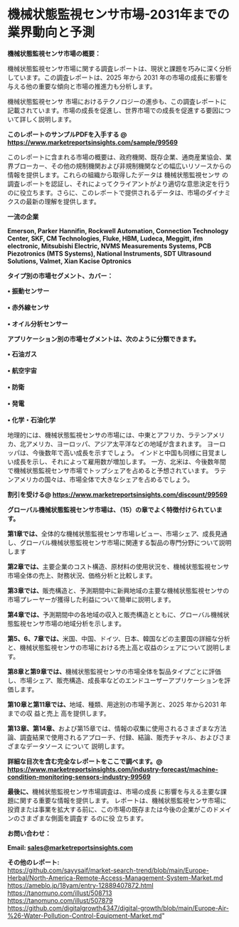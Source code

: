 # 機械状態監視センサ市場-2031年までの業界動向と予測

<strong><b>機械状態監視センサ市場の概要：</b></strong>

機械状態監視センサ市場に関する調査レポートは、現状と課題を巧みに深く分析しています。この調査レポートは、2025 年から 2031 年の市場の成長に影響を与える他の重要な傾向と市場の推進力も分析します。

機械状態監視センサ 市場におけるテクノロジーの進歩も、この調査レポートに記載されています。市場の成長を促進し、世界市場での成長を促進する要因について詳しく説明します。

<strong>このレポートのサンプルPDFを入手する @ <a href=https://www.marketreportsinsights.com/sample/99569>https://www.marketreportsinsights.com/sample/99569</a></strong>

このレポートに含まれる市場の概要は、政府機関、既存企業、通商産業協会、業界ブローカー、その他の規制機関および非規制機関などの幅広いリソースからの情報を提供します。これらの組織から取得したデータは 機械状態監視センサ の調査レポートを認証し、それによってクライアントがより適切な意思決定を行うのに役立ちます。さらに、このレポートで提供されるデータは、市場のダイナミクスの最新の理解を提供します。

<strong>一流の企業</strong>

<strong><b>Emerson, Parker Hannifin, Rockwell Automation, Connection Technology Center, SKF, CM Technologies, Fluke, HBM, Ludeca, Meggitt, ifm electronic, Mitsubishi Electric, NVMS Measurements Systems, PCB Piezotronics (MTS Systems), National Instruments, SDT Ultrasound Solutions, Valmet, Xian Kacise Optronics</b></strong>

<strong><b>タイプ別の市場セグメント、カバー：</b></strong>

<strong>• 振動センサー<br><br>• 赤外線センサ<br><br>• オイル分析センサー</strong>

<strong><b>アプリケーション別の市場セグメントは、次のように分類できます。</b></strong>

<strong>• 石油ガス<br><br>• 航空宇宙<br><br>• 防衛<br><br>• 発電<br><br>• 化学・石油化学</strong>

 地理的には、機械状態監視センサの市場には、中東とアフリカ、ラテンアメリカ、北アメリカ、ヨーロッパ、アジア太平洋などの地域が含まれます。 ヨーロッパは、今後数年で高い成長を示すでしょう。 インドと中国も同様に目覚ましい成長を示し、それによって雇用数が増加します。 一方、北米は、今後数年間で機械状態監視センサ市場でトップシェアを占めると予想されています。 ラテンアメリカの国々は、市場全体で大きなシェアを占めるでしょう。

<strong>割引を受ける@ <a href=https://www.marketreportsinsights.com/discount/99569>https://www.marketreportsinsights.com/discount/99569</a></strong>

<strong><b>グローバル機械状態監視センサ市場は、（15）の章でよく特徴付けられています。</b></strong>

<strong><b>第</b></strong><strong><b>1章では、</b></strong>全体的な機械状態監視センサ市場レビュー、市場シェア、成長見通し、グローバル機械状態監視センサ市場に関連する製品の専門分野について説明します

<strong><b>第2章では、</b></strong>主要企業のコスト構造、原材料の使用状況を、機械状態監視センサ市場全体の売上、財務状況、価格分析と比較します。

<strong><b>第3章では、</b></strong>販売構造と、予測期間中に新興地域の主要な機械状態監視センサの市場プレーヤーが獲得した利益について簡単に説明します。

<strong><b>第4章では、</b></strong>予測期間中の各地域の収入と販売構造とともに、グローバル機械状態監視センサ市場の地域分析を示します。

<strong><b>第5、6、7章では、</b></strong>米国、中国、ドイツ、日本、韓国などの主要国の詳細な分析と、機械状態監視センサの市場における売上高と収益のシェアについて説明します。

<strong><b>第8章と第9章では、</b></strong>機械状態監視センサの市場全体を製品タイプごとに評価し、市場シェア、販売構造、成長率などのエンドユーザーアプリケーションを評価します。

<strong><b>第10章と第11章では、</b></strong>地域、種類、用途別の市場予測と、2025 年から2031 年までの収 益と売上 高を提供します。

<strong><b>第13章、第14章、</b></strong>および第15章では、情報の収集に使用されるさまざまな方法論、調査結果で使用されるアプローチ、付録、結論、販売チャネル、およびさまざまなデータソース について 説明します。

<strong>詳細な目次を含む完全なレポートをここで調べます。@ <a href=https://www.marketreportsinsights.com/industry-forecast/machine-condition-monitoring-sensors-industry-99569>https://www.marketreportsinsights.com/industry-forecast/machine-condition-monitoring-sensors-industry-99569</a></strong>

<strong><b>最後に、</b></strong>機械状態監視センサ市場調査は、市場の成長 に影響を</a>与える主要な課題に関する重要な情報を提供します。 レポートは、機械状態監視センサ市場に投資または事業を拡大する前に、この市場の既存または今後の企業がこのドメインのさまざまな側面を調査す るのに役 立ちます。

<strong><b>お問い合わせ：</b></strong>

<strong>Email: </strong><a href=mailto:sales@marketreportsinsights.com><strong>sales@marketreportsinsights.com</strong></a>

<strong>その他のレポート:</strong>
<br>
<a href=https://github.com/sayysaif/market-search-trend/blob/main/Europe-Herbal/North-America-Remote-Access-Management-System-Market.md>https://github.com/sayysaif/market-search-trend/blob/main/Europe-Herbal/North-America-Remote-Access-Management-System-Market.md</a>
<br>
<a href=https://ameblo.jp/18yam/entry-12889407872.html>https://ameblo.jp/18yam/entry-12889407872.html</a>
<br>
<a href=https://tanomuno.com/illust/508713>https://tanomuno.com/illust/508713</a>
<br>
<a href=https://tanomuno.com/illust/507879>https://tanomuno.com/illust/507879</a>
<br>
<a href=https://github.com/digitalgrowth4347/digital-growth/blob/main/Europe-Air-%26-Water-Pollution-Control-Equipment-Market.md>https://github.com/digitalgrowth4347/digital-growth/blob/main/Europe-Air-%26-Water-Pollution-Control-Equipment-Market.md</a>"
